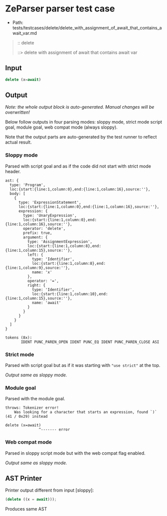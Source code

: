 # ZeParser parser test case

- Path: tests/testcases/delete/delete_with_assignment_of_await_that_contains_await_var.md

> :: delete
>
> ::> delete with assignment of await that contains await var

## Input

`````js
delete (x=await)
`````

## Output

_Note: the whole output block is auto-generated. Manual changes will be overwritten!_

Below follow outputs in four parsing modes: sloppy mode, strict mode script goal, module goal, web compat mode (always sloppy).

Note that the output parts are auto-generated by the test runner to reflect actual result.

### Sloppy mode

Parsed with script goal and as if the code did not start with strict mode header.

`````
ast: {
  type: 'Program',
  loc:{start:{line:1,column:0},end:{line:1,column:16},source:''},
  body: [
    {
      type: 'ExpressionStatement',
      loc:{start:{line:1,column:0},end:{line:1,column:16},source:''},
      expression: {
        type: 'UnaryExpression',
        loc:{start:{line:1,column:0},end:{line:1,column:16},source:''},
        operator: 'delete',
        prefix: true,
        argument: {
          type: 'AssignmentExpression',
          loc:{start:{line:1,column:8},end:{line:1,column:15},source:''},
          left: {
            type: 'Identifier',
            loc:{start:{line:1,column:8},end:{line:1,column:9},source:''},
            name: 'x'
          },
          operator: '=',
          right: {
            type: 'Identifier',
            loc:{start:{line:1,column:10},end:{line:1,column:15},source:''},
            name: 'await'
          }
        }
      }
    }
  ]
}

tokens (8x):
       IDENT PUNC_PAREN_OPEN IDENT PUNC_EQ IDENT PUNC_PAREN_CLOSE ASI
`````

### Strict mode

Parsed with script goal but as if it was starting with `"use strict"` at the top.

_Output same as sloppy mode._

### Module goal

Parsed with the module goal.

`````
throws: Tokenizer error!
    Was looking for a character that starts an expression, found `)` (41 / 0x29) instead

delete (x=await)
               ^------- error
`````


### Web compat mode

Parsed in sloppy script mode but with the web compat flag enabled.

_Output same as sloppy mode._

## AST Printer

Printer output different from input [sloppy]:

````js
(delete ((x = await)));
````

Produces same AST
